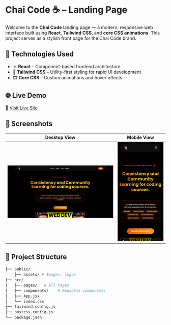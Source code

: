 # Chai Code ☕ – Landing Page

Welcome to the **Chai Code** landing page — a modern, responsive web interface built using **React**, **Tailwind CSS**, and **core CSS animations**. This project serves as a stylish front page for the Chai Code brand.

## 🚀 Technologies Used

- ⚛️ **React** – Component-based frontend architecture
- 🎨 **Tailwind CSS** – Utility-first styling for rapid UI development
- 🎞️ **Core CSS** – Custom animations and hover effects

## 🌐 Live Demo

🔗 [Visit Live Site](https://chai-code-landing-page-pied.vercel.app/)

## 📸 Screenshots

| Desktop View | Mobile View |
|--------------|-------------|
| ![Desktop Screenshot](./images/desktop.png) | ![Mobile Screenshot](./images/mobile.png) |


## 📁 Project Structure

```bash
├── public/
    ├── assets/ # Images, logos
├── src/
│   ├── pages/   # All Pages    
│   ├── components/    # Reusable components
│   ├── App.jsx
│   └── index.css
├── tailwind.config.js
├── postcss.config.js
└── package.json
